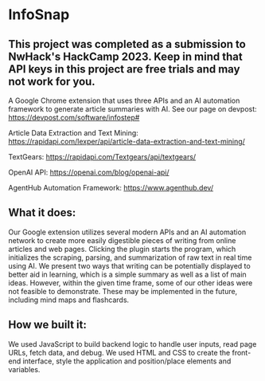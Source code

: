 # InfoSnap
## This project was completed as a submission to NwHack's HackCamp 2023. Keep in mind that API keys in this project are free trials and may not work for you.
A Google Chrome extension that uses three APIs and an AI automation framework to generate article summaries with AI. 
See our page on devpost: https://devpost.com/software/infostep#

Article Data Extraction and Text Mining: 
https://rapidapi.com/lexper/api/article-data-extraction-and-text-mining/


TextGears:
https://rapidapi.com/Textgears/api/textgears/


OpenAI API:
https://openai.com/blog/openai-api/


AgentHub Automation Framework:
https://www.agenthub.dev/


## What it does:
Our Google extension utilizes several modern APIs and an AI automation network to create more easily digestible pieces of writing from online articles and web pages. Clicking the plugin starts the program, which initializes the scraping, parsing, and summarization of raw text in real time using AI. We present two ways that writing can be potentially displayed to better aid in learning, which is a simple summary as well as a list of main ideas. However, within the given time frame, some of our other ideas were not feasible to demonstrate. These may be implemented in the future, including mind maps and flashcards.

## How we built it:
We used JavaScript to build backend logic to handle user inputs, read page URLs, fetch data, and debug. We used HTML and CSS to create the front-end interface, style the application and position/place elements and variables.

